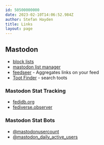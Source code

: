 ```yaml
---
id: 50500000000
date: 2023-02-10T14:06:52.984Z
author: Stefan Hayden
title: Links
layout: page
---
```


## Mastodon
- [block lists](https://writer.oliphant.social/oliphant/the-oliphant-social-blocklist)
- [mastodon list manager](https://www.mastodonlistmanager.org)
- [feedseer](https://news.feedseer.com/) - Aggregates links on your feed
- [Toot Finder](https://tootfinder.ch) - search toots


### Mastodon Stat Tracking
- [fedidb.org](https://fedidb.org/)
- [fediverse.observer](https://fediverse.observer/stats)

### Mastodon Stat Bots
- [@mastodonusercount](https://bitcoinhackers.org/@mastodonusercount/109840801177158271)
- [@mastodon_daily_active_users](https://botsin.space/@mastodon_daily_active_users)
